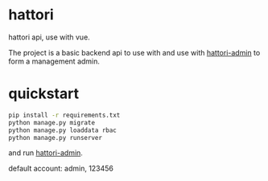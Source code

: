 # hattori
hattori api, use with vue.

The project is a basic backend api to use with and use with [hattori-admin](https://github.com/YC-Cheung/hattori-admin) to form a management admin.

# quickstart
```bash
pip install -r requirements.txt
python manage.py migrate
python manage.py loaddata rbac
python manage.py runserver
```

and run [hattori-admin](https://github.com/YC-Cheung/hattori-admin).

default account: admin, 123456
